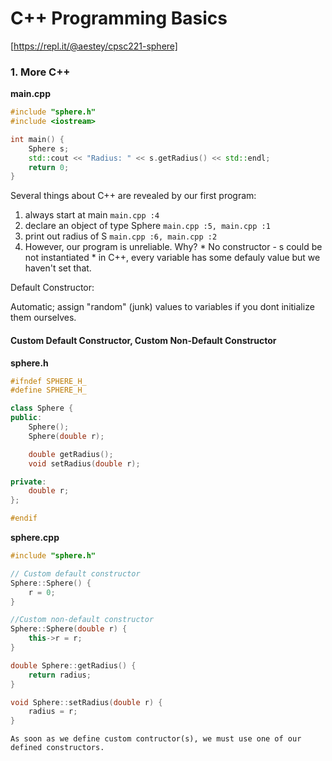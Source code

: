 # C++ Programming Basics
[https://repl.it/@aestey/cpsc221-sphere]

### 1. More C++
**main.cpp**
```cpp
#include "sphere.h"
#include <iostream>

int main() {
	Sphere s;
	std::cout << "Radius: " << s.getRadius() << std::endl;
	return 0;
}
```

Several things about C++ are revealed by our first program:

  1. always start at main 
    `main.cpp :4`
  2. declare an object of type Sphere 
    `main.cpp :5, main.cpp :1`
  3. print out radius of S 
    `main.cpp :6, main.cpp :2`
  4. However, our program is unreliable. Why?
    * No constructor - s could be not instantiated
    * in C++, every variable has some defauly value but we haven't set that.


Default Constructor:
  
  Automatic; assign "random" (junk) values to variables if you dont initialize them ourselves.

 
#### Custom Default Constructor, Custom Non-Default Constructor

**sphere.h**
```cpp
#ifndef SPHERE_H_
#define SPHERE_H_

class Sphere {
public:
	Sphere();
	Sphere(double r);

	double getRadius();
	void setRadius(double r);

private:
	double r;
};

#endif
```

**sphere.cpp**
```cpp
#include "sphere.h"

// Custom default constructor
Sphere::Sphere() {
	r = 0;
}

//Custom non-default constructor
Sphere::Sphere(double r) {
	this->r = r;
}

double Sphere::getRadius() {
	return radius;
}

void Sphere::setRadius(double r) {
	radius = r;
}
```
```
As soon as we define custom contructor(s), we must use one of our defined constructors.
```



